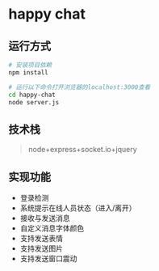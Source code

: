 # happy chat

## 运行方式

```bash
# 安装项目依赖
npm install

# 运行以下命令打开浏览器的localhost:3000查看
cd happy-chat
node server.js
```

## 技术栈

> node+express+socket.io+jquery

## 实现功能

- 登录检测
- 系统提示在线人员状态（进入/离开）
- 接收与发送消息
- 自定义消息字体颜色
- 支持发送表情
- 支持发送图片
- 支持发送窗口震动
